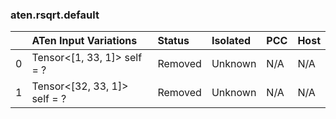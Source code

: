 ### aten.rsqrt.default
|    | ATen Input Variations        | Status   | Isolated   | PCC   | Host   |
|---:|:-----------------------------|:---------|:-----------|:------|:-------|
|  0 | Tensor<[1, 33, 1]> self = ?  | Removed  | Unknown    | N/A   | N/A    |
|  1 | Tensor<[32, 33, 1]> self = ? | Removed  | Unknown    | N/A   | N/A    |


